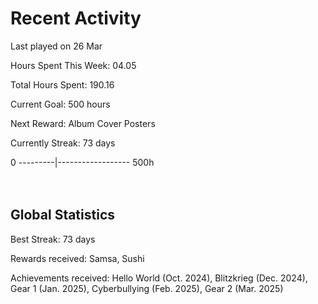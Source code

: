 # Recent Activity
Last played on 26 Mar  

Hours Spent This Week: 04.05  

Total Hours Spent: 190.16  

Current Goal: 500 hours  

Next Reward: Album Cover Posters 

Currently Streak: 73 days 

0 ---------|------------------ 500h  
<br><br>

## Global Statistics
Best Streak: 73 days

Rewards received: Samsa, Sushi

Achievements received: Hello World (Oct. 2024), Blitzkrieg (Dec. 2024), Gear 1 (Jan. 2025), Cyberbullying (Feb. 2025), Gear 2 (Mar. 2025)
